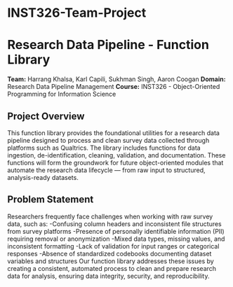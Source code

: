 # INST326-Team-Project

# Research Data Pipeline - Function Library

**Team:** Harrang Khalsa, Karl Capili, Sukhman Singh, Aaron Coogan
**Domain:** Research Data Pipeline Management
**Course:** INST326 - Object-Oriented Programming for Information Science  

## Project Overview

This function library provides the foundational utilities for a research data pipeline designed to process and clean survey data collected through platforms such as Qualtrics. The library includes functions for data ingestion, de-identification, cleaning, validation, and documentation. These functions will form the groundwork for future object-oriented modules that automate the research data lifecycle — from raw input to structured, analysis-ready datasets.

## Problem Statement

Researchers frequently face challenges when working with raw survey data, such as:
-Confusing column headers and inconsistent file structures from survey platforms
-Presence of personally identifiable information (PII) requiring removal or anonymization
-Mixed data types, missing values, and inconsistent formatting
-Lack of validation for input ranges or categorical responses
-Absence of standardized codebooks documenting dataset variables and structures
Our function library addresses these issues by creating a consistent, automated process to clean and prepare research data for analysis, ensuring data integrity, security, and reproducibility.
